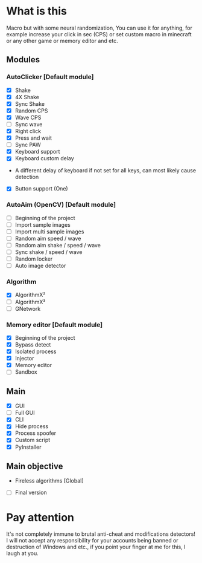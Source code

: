 # What is this
Macro but with some neural randomization, You can use it for anything, for example increase your click in sec (CPS) or set custom macro in minecraft or any other game or memory editor and etc.
## Modules
### AutoClicker [Default module]
- [X] Shake
- [X] 4X Shake
- [X] Sync Shake
- [X] Random CPS
- [X] Wave CPS
- [ ] Sync wave
- [X] Right click
- [X] Press and wait
- [ ] Sync PAW
- [X] Keyboard support
- [X] Keyboard custom delay
-    A different delay of keyboard if not set for all keys, can most likely cause detection
- [X] Button support (One)
### AutoAim (OpenCV) [Default module]
- [ ] Beginning of the project
- [ ] Import sample images
- [ ] Import multi sample images
- [ ] Random aim speed / wave
- [ ] Random aim shake / speed / wave
- [ ] Sync shake / speed / wave
- [ ] Random locker
- [ ] Auto image detector
### Algorithm
- [X] AlgorithmX²
- [ ] AlgorithmX³
- [ ] GNetwork
### Memory editor [Default module]
- [X] Beginning of the project
- [X] Bypass detect
- [X] Isolated process
- [X] Injector
- [X] Memory editor
- [ ] Sandbox

## Main
- [X] GUI
- [ ] Full GUI
- [X] CLI
- [X] Hide process
- [X] Process spoofer
- [X] Custom script
- [X] PyInstaller

## Main objective
+ Fireless algorithms [Global]
- [ ] Final version

# Pay attention
It's not completely immune to brutal anti-cheat and modifications detectors!
I will not accept any responsibility for your accounts being banned or destruction of Windows and etc., if you point your finger at me for this, I laugh at you.
